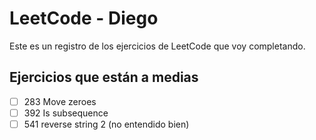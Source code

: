 ﻿# LeetCode - Diego

Este es un registro de los ejercicios de LeetCode que voy completando.

## Ejercicios que están a medias

- [ ] 283 Move zeroes
- [ ] 392 Is subsequence
- [ ] 541 reverse string 2 (no entendido bien)
